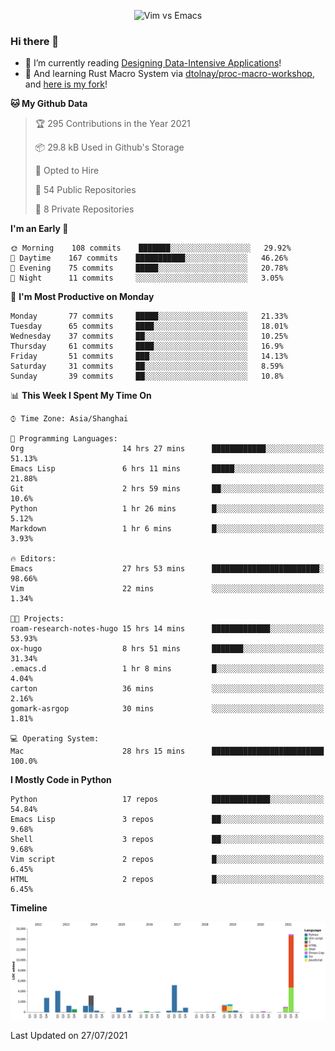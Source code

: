 <p align="center">
    <img src="https://gist.githubusercontent.com/coldnight/e696baffb094e71c96cb302118878eae/raw/40ea5053a6f66cc65f90f437e4173497da225958/banner.gif" alt="Vim vs Emacs" />
</p>

### Hi there 👋

- 📖 I’m currently reading [Designing Data-Intensive Applications](https://www.oreilly.com/library/view/designing-data-intensive-applications/9781491903063/)!
- 🌱 And learning Rust Macro System via [dtolnay/proc-macro-workshop](https://github.com/dtolnay/proc-macro-workshop), and [here is my fork](https://github.com/coldnight/proc-macro-workshop)!

<!--START_SECTION:waka-->
**🐱 My Github Data** 

> 🏆 295 Contributions in the Year 2021
 > 
> 📦 29.8 kB Used in Github's Storage 
 > 
> 💼 Opted to Hire
 > 
> 📜 54 Public Repositories 
 > 
> 🔑 8 Private Repositories  
 > 
**I'm an Early 🐤** 

```text
🌞 Morning    108 commits    ███████░░░░░░░░░░░░░░░░░░   29.92% 
🌆 Daytime    167 commits    ███████████░░░░░░░░░░░░░░   46.26% 
🌃 Evening    75 commits     █████░░░░░░░░░░░░░░░░░░░░   20.78% 
🌙 Night      11 commits     ░░░░░░░░░░░░░░░░░░░░░░░░░   3.05%

```
📅 **I'm Most Productive on Monday** 

```text
Monday       77 commits     █████░░░░░░░░░░░░░░░░░░░░   21.33% 
Tuesday      65 commits     ████░░░░░░░░░░░░░░░░░░░░░   18.01% 
Wednesday    37 commits     ██░░░░░░░░░░░░░░░░░░░░░░░   10.25% 
Thursday     61 commits     ████░░░░░░░░░░░░░░░░░░░░░   16.9% 
Friday       51 commits     ███░░░░░░░░░░░░░░░░░░░░░░   14.13% 
Saturday     31 commits     ██░░░░░░░░░░░░░░░░░░░░░░░   8.59% 
Sunday       39 commits     ██░░░░░░░░░░░░░░░░░░░░░░░   10.8%

```


📊 **This Week I Spent My Time On** 

```text
⌚︎ Time Zone: Asia/Shanghai

💬 Programming Languages: 
Org                      14 hrs 27 mins      ████████████░░░░░░░░░░░░░   51.13% 
Emacs Lisp               6 hrs 11 mins       █████░░░░░░░░░░░░░░░░░░░░   21.88% 
Git                      2 hrs 59 mins       ██░░░░░░░░░░░░░░░░░░░░░░░   10.6% 
Python                   1 hr 26 mins        █░░░░░░░░░░░░░░░░░░░░░░░░   5.12% 
Markdown                 1 hr 6 mins         █░░░░░░░░░░░░░░░░░░░░░░░░   3.93%

🔥 Editors: 
Emacs                    27 hrs 53 mins      ████████████████████████░   98.66% 
Vim                      22 mins             ░░░░░░░░░░░░░░░░░░░░░░░░░   1.34%

🐱‍💻 Projects: 
roam-research-notes-hugo 15 hrs 14 mins      █████████████░░░░░░░░░░░░   53.93% 
ox-hugo                  8 hrs 51 mins       ███████░░░░░░░░░░░░░░░░░░   31.34% 
.emacs.d                 1 hr 8 mins         █░░░░░░░░░░░░░░░░░░░░░░░░   4.04% 
carton                   36 mins             ░░░░░░░░░░░░░░░░░░░░░░░░░   2.16% 
gomark-asrgop            30 mins             ░░░░░░░░░░░░░░░░░░░░░░░░░   1.81%

💻 Operating System: 
Mac                      28 hrs 15 mins      █████████████████████████   100.0%

```

**I Mostly Code in Python** 

```text
Python                   17 repos            █████████████░░░░░░░░░░░░   54.84% 
Emacs Lisp               3 repos             ██░░░░░░░░░░░░░░░░░░░░░░░   9.68% 
Shell                    3 repos             ██░░░░░░░░░░░░░░░░░░░░░░░   9.68% 
Vim script               2 repos             █░░░░░░░░░░░░░░░░░░░░░░░░   6.45% 
HTML                     2 repos             █░░░░░░░░░░░░░░░░░░░░░░░░   6.45%

```


**Timeline**

![Chart not found](https://raw.githubusercontent.com/coldnight/coldnight/master/charts/bar_graph.png) 


 Last Updated on 27/07/2021
<!--END_SECTION:waka-->
